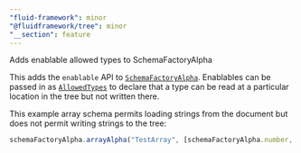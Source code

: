 ```yaml
---
"fluid-framework": minor
"@fluidframework/tree": minor
"__section": feature
---
```

Adds enablable allowed types to SchemaFactoryAlpha

This adds the `enablable` API to [`SchemaFactoryAlpha`](https://fluidframework.com/docs/api/fluid-framework/schemafactoryalpha-class). Enablables can be passed in as [`AllowedTypes`](https://fluidframework.com/docs/api/fluid-framework/allowedtypes-typealias) to declare that a type can be read at a particular location in the tree but not written there.

This example array schema permits loading strings from the document but does not permit writing strings to the tree:
```typescript
schemaFactoryAlpha.arrayAlpha("TestArray", [schemaFactoryAlpha.number, schemaFactoryAlpha.enablable(schemaFactoryAlpha.string)]);
```
